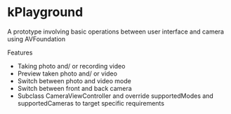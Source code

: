# kPlayground

A prototype involving basic operations between user interface and camera using AVFoundation

Features
- Taking photo and/ or recording video
- Preview taken photo and/ or video
- Switch between photo and video mode
- Switch between front and back camera
- Subclass CameraViewController and override supportedModes and supportedCameras to target specific requirements
